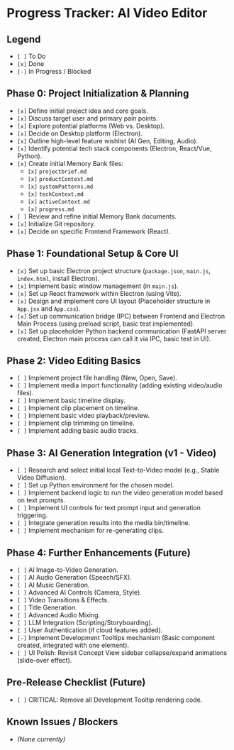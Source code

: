 # Progress Tracker: AI Video Editor

## Legend

*   `[ ]` To Do
*   `[x]` Done
*   `[-]` In Progress / Blocked

## Phase 0: Project Initialization & Planning

*   `[x]` Define initial project idea and core goals.
*   `[x]` Discuss target user and primary pain points.
*   `[x]` Explore potential platforms (Web vs. Desktop).
*   `[x]` Decide on Desktop platform (Electron).
*   `[x]` Outline high-level feature wishlist (AI Gen, Editing, Audio).
*   `[x]` Identify potential tech stack components (Electron, React/Vue, Python).
*   `[x]` Create initial Memory Bank files:
    *   `[x]` `projectbrief.md`
    *   `[x]` `productContext.md`
    *   `[x]` `systemPatterns.md`
    *   `[x]` `techContext.md`
    *   `[x]` `activeContext.md`
    *   `[x]` `progress.md`
*   `[ ]` Review and refine initial Memory Bank documents.
*   `[x]` Initialize Git repository.
*   `[x]` Decide on specific Frontend Framework (React).

## Phase 1: Foundational Setup & Core UI

*   `[x]` Set up basic Electron project structure (`package.json`, `main.js`, `index.html`, install Electron).
*   `[x]` Implement basic window management (in `main.js`).
*   `[x]` Set up React framework within Electron (using Vite).
*   `[x]` Design and implement core UI layout (Placeholder structure in `App.jsx` and `App.css`).
*   `[x]` Set up communication bridge (IPC) between Frontend and Electron Main Process (using preload script, basic test implemented).
*   `[x]` Set up placeholder Python backend communication (FastAPI server created, Electron main process can call it via IPC, basic test in UI).

## Phase 2: Video Editing Basics

*   `[ ]` Implement project file handling (New, Open, Save).
*   `[ ]` Implement media import functionality (adding existing video/audio files).
*   `[ ]` Implement basic timeline display.
*   `[ ]` Implement clip placement on timeline.
*   `[ ]` Implement basic video playback/preview.
*   `[ ]` Implement clip trimming on timeline.
*   `[ ]` Implement adding basic audio tracks.

## Phase 3: AI Generation Integration (v1 - Video)

*   `[ ]` Research and select initial local Text-to-Video model (e.g., Stable Video Diffusion).
*   `[ ]` Set up Python environment for the chosen model.
*   `[ ]` Implement backend logic to run the video generation model based on text prompts.
*   `[ ]` Implement UI controls for text prompt input and generation triggering.
*   `[ ]` Integrate generation results into the media bin/timeline.
*   `[ ]` Implement mechanism for re-generating clips.

## Phase 4: Further Enhancements (Future)

*   `[ ]` AI Image-to-Video Generation.
*   `[ ]` AI Audio Generation (Speech/SFX).
*   `[ ]` AI Music Generation.
*   `[ ]` Advanced AI Controls (Camera, Style).
*   `[ ]` Video Transitions & Effects.
*   `[ ]` Title Generation.
*   `[ ]` Advanced Audio Mixing.
*   `[ ]` LLM Integration (Scripting/Storyboarding).
*   `[ ]` User Authentication (if cloud features added).
*   `[-]` Implement Development Tooltips mechanism (Basic component created, integrated with one element).
*   `[ ]` UI Polish: Revisit Concept View sidebar collapse/expand animations (slide-over effect).

## Pre-Release Checklist (Future)

*   `[ ]` CRITICAL: Remove all Development Tooltip rendering code.

## Known Issues / Blockers

*   *(None currently)* 